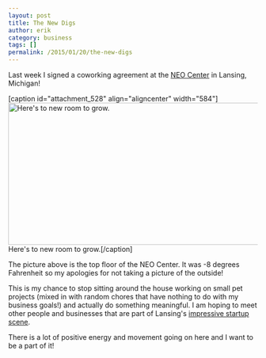 ```yaml
---
layout: post
title: The New Digs
author: erik
category: business
tags: []
permalink: /2015/01/20/the-new-digs
---
```


Last week I signed a coworking agreement at the [NEO Center](http://www.neocenter.org) in Lansing, Michigan!

[caption id="attachment_528" align="aligncenter" width="584"]<img src="https://technicalrex.files.wordpress.com/2015/01/neocentertopfloor.jpg?w=584" alt="Here&#039;s to new room to grow." width="584" height="287" class="size-large wp-image-528" /> Here's to new room to grow.[/caption]

The picture above is the top floor of the NEO Center. It was -8 degrees Fahrenheit so my apologies for not taking a picture of the outside!

This is my chance to stop sitting around the house working on small pet projects (mixed in with random chores that have nothing to do with my business goals!) and actually do something meaningful. I am hoping to meet other people and businesses that are part of Lansing's [impressive startup scene](http://lansingstartchart.herokuapp.com).

There is a lot of positive energy and movement going on here and I want to be a part of it!
